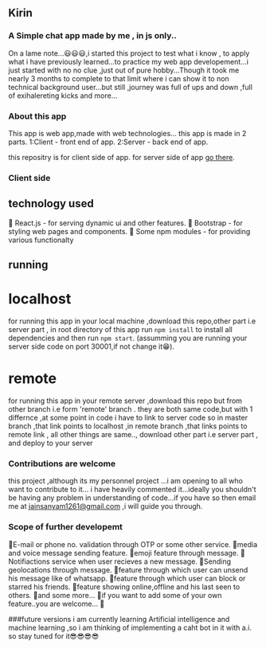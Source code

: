 ## Kirin 
### A Simple chat app made by me , in js only..

On a lame note...😃😃😃,i started this project to test what i know , to apply what i have previously learned...to practice my web app developement...i just started with no no clue ,just out of pure hobby...Though it took me nearly 3 months to complete to that limit where i can show it to non technical background user...but still ,journey was full of ups and down ,full of exihalereting kicks and more...

### About this app
This app is web app,made with web technologies...
this app is made in 2 parts.
1:Client - front end of app.
2:Server - back end of app.

this repositry is for client side of app.
for server side of app [go there]().

### Client side
## technology used

📌 React.js - for serving dynamic ui and other features.
📌 Bootstrap - for styling web pages and components.
📌 Some npm modules - for providing various functionalty

## running 
# localhost
for running this app in your local machine ,download this repo,other part i.e server part , in root directory of this app 
run  `npm install` to install all dependencies 
and then run `npm start`. (assumming you are running your server side code on port 30001,if not change it😁).

# remote
for running this app in your remote server ,download this repo but from other branch i.e form 'remote' branch .
they are both same code,but with 1 differnce ,at some point in code i have to link to server code so in master branch ,that link points to localhost ,in remote branch ,that links points to remote link , all other things are same..,
download other part i.e server part ,
and deploy to your server

### Contributions are welcome
this project ,although its my personnel project ...i am opening to all who want to contribute to it...
i have heavily commented it...ideally you shouldn't be having any problem in understanding of code...if you have so then email me at
jainsanyam1261@gmail.com ,i will guide you through.

### Scope of further developemt
📌E-mail or phone no. validation through OTP or some other service.
📌media and voice message sending feature.
📌emoji feature through message.
📌Notifiactions service when user recieves a new message.
📌Sending geolocations through message.
📌feature through which user can unsend his message like of whatsapp.
📌feature through which user can block or starred his friends.
📌feature showing online,offline and his last seen to others.
📌and some more...
📌if you want to add some of your own feature..you are welcome...
📌

###future versions
i am currently learning Artificial intelligence and machine learning ,so i am thinking of implementing a caht bot in it with a.i.
so stay tuned for it😎😎😎😎
